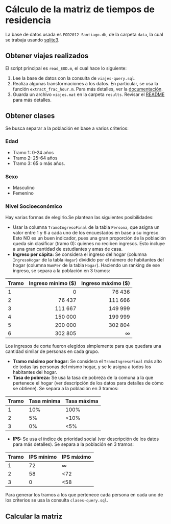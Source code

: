 # Cálculo de la matriz de tiempos de residencia
La base de datos usada es `EOD2012-Santiago.db`, de la carpeta `data`, la cual se trabaja usando [sqlite3](https://www.mathworks.com/matlabcentral/fileexchange/68298-sqlite3).

## Obtener viajes realizados
El script principal es `read_EOD.m`, el cual hace lo siguiente:
1. Lee la base de datos con la consulta de `viajes-query.sql`. 
2. Realiza algunas transformaciones a los datos. En particular, se usa la función `extract_frac_hour.m`. Para más detalles, ver la [documentación](../../doc/read_EOD.html).
3. Guarda un archivo `viajes.mat` en la carpeta `results`. Revisar el [README](../../results/README.md) para más detalles.

## Obtener clases
Se busca separar a la población en base a varios criterios:

### Edad

- Tramo 1: 0-24 años
- Tramo 2: 25-64 años
- Tramo 3: 65 o más años.

### Sexo

- Masculino 
- Femenino

### Nivel Socioeconómico

Hay varias formas de elegirlo.Se plantean las siguientes posibilidades:
- Usar la columna `TramoIngresoFinal` de la tabla `Persona`, que asigna un valor entre 1 y 6 a cada uno de los encuestados en base a su ingreso. Esto NO es un buen indicador, pues una gran proporción de la población queda sin clasificar (tramo 0): quienes no reciben ingresos. Esto incluye a una gran cantidad de estudiantes y amas de casa.
- **Ingreso per cápita:** Se considera el ingreso del hogar (columna `IngresoHogar` de la tabla `Hogar`) dividido por el número de habitantes del hogar (columna `NumPer` de la tabla `Hogar`). Haciendo un ranking de ese ingreso, se separa a la población en 3 tramos:

Tramo | Ingreso mínimo ($) | Ingreso máximo ($)
---|---:|---:
1 | 0       | 76 436
2 | 76 437  | 111 666
3 | 111 667 | 149 999
4 | 150 000 | 199 999
5 | 200 000 | 302 804
6 | 302 805 | ∞

Los ingresos de corte fueron elegidos simplemente para que quedara una cantidad similar de personas en cada grupo.
- **Tramo máximo por hogar:** Se considera el `TramoIngresoFinal` más alto de todas las personas del mismo hogar, y se le asigna a todos los habitantes del hogar.
- **Tasa de pobreza:** Se usa la tasa de pobreza de la comuna a la que pertenece el hogar (ver descripción de los datos para detalles de cómo se obtiene). Se separa a la población en 3 tramos:

Tramo | Tasa mínima | Tasa máxima
--- | ---   |---
1   | 10%   | 100%
2   | 5%    | <10%
3   | 0%    | <5%

- **IPS:** Se usa el índice de prioridad social (ver descripción de los datos para más detalles). Se separa a la población en 3 tramos:

Tramo | IPS mínimo | IPS máximo
--- | ---   |---
1   | 72    | ∞
2   | 58    | <72
3   | 0    | <58

Para generar los tramos a los que pertenece cada persona en cada uno de los criterios se usa la consulta `clases-query.sql`.

## Calcular la matriz
